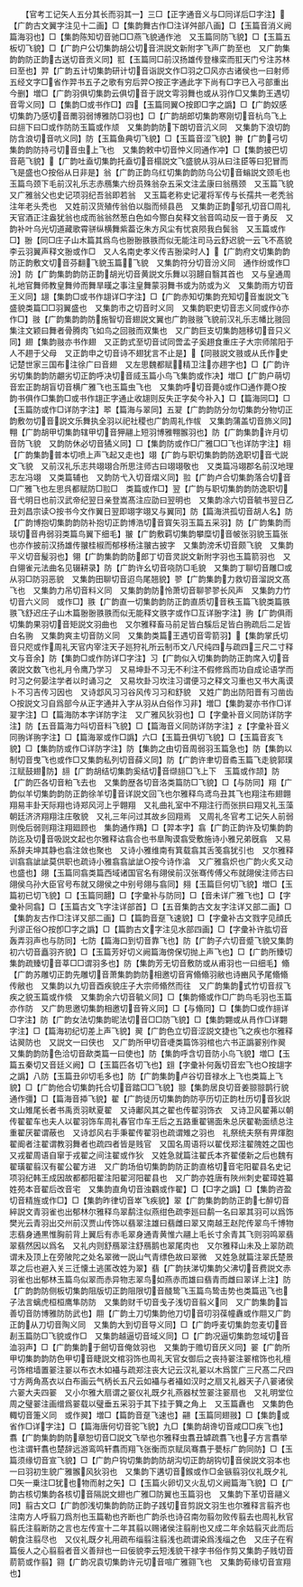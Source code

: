 <!-- { "loadSidebar": true } -->
　　【官考工记矢人五分其长而羽其一】三□【正字通音义与□同详后□字注】【广韵古文翼字注见十二画】□【集韵舞古作□注详舛部八画】□【玉篇音消义阙篇海羽也】□【集韵陈知切音驰□□燕飞貌通作池　又玉篇同防飞貌】□【玉篇五板切飞貌】□【广韵户公切集韵胡公切音洪説文新附字飞声广韵至也　又广韵集韵韵防正韵古送切音贡义同】羾【玉篇同□前汉扬雄传登椽栾而羾天门兮注苏林曰至也】羿【广韵五计切集韵研计切音诣説文作□羽之□风亦古诸侯也一曰射师五经文字□省作羿书五子之歌有穷后羿○按正字通此字下尚有□字已入弓部重出今删】増□【广韵羽俱切集韵云俱切音于説文雩羽舞也或从羽作□又集韵王遇切音雩义同】□【集韵□或书作□】四【玉篇同翼○按即□字之譌】□【广韵奴感切集韵乃感切音罱羽弱博雅防□羽也】□【广韵胡郎切集韵寒刚切音杭鸟飞上曰翓下曰□或作防防玉篇或作颃　又集韵韵防下朗切音沆义同　又集韵下浪切韵防含浪切音吭义同】防【玉篇鱼典切飞貌】□【玉篇音涩飞貌】翀【广韵弓切集韵韵防持弓切音虫上飞也　又集韵敕中切音忡义同通作冲】□【集韵披巴切音葩飞貌】【广韵吐盍切集韵托盍切音榻説文飞盛貌从羽从曰注臣等曰犯冒而飞是盛也○按俗从日非是】翁【广韵正韵乌红切集韵韵防乌公切音螉説文颈毛也玉篇鸟颈下毛前汉礼乐志赤鴈集六纷员殊翁杂五采文注孟康曰翁鴈颈　又玉篇飞貌　又广雅翁父也史记项羽纪吾翁即若翁　又玉篇老称史记灌将军传与长孺共一老秃翁注年老头秃也　又姓前汉货殖传翁伯以脂而倾县邑　又集韵正韵邬孔切音□周礼天官酒正注盎犹翁也成而翁翁然葱白色如今酂白矣释文翁音鸣动反一音于勇反　又韵补叶乌光切道藏歌霄骈纵横舞紫葢讫朱方风尘有忧哀陨我白鬓翁　又玉篇或作□】翂【同□庄子山木篇其爲鸟也翂翂翐翐而似无能注司马云舒迟貌一云飞不髙貌李云羽翼声释文翂或作□　又人名南史孝义传吉翂梁时人】【广韵府文切集韵韵防正韵敷文切音芬翻飞貌玉篇飞貌　又集韵符分切音汾义同　通作纷或作□汾】防【广韵集韵韵防正韵胡光切音黄説文乐舞以羽翿自翳其首也　又与皇通周礼地官舞师教皇舞帅而舞旱暵之事注皇舞蒙羽舞书或为防或为义　又集韵雨方切音王义同】翃【集韵□或书作翃详□字注】□【广韵赤知切集韵充知切音蚩説文飞盛貌类篇□□羽翼盛也　又集韵市之切音时义同　又集韵职吏切音志义同或作亦作□】翄【广韵集韵韵防施智切音翅説文翼也广韵翄翄飞貌前汉礼乐志幡比翄回集注文颖曰舞者骨腾肉飞如鸟之回翄而双集也　又广韵巨支切集韵翘移切音只义同】翅【集韵翄亦书作翅　又正韵式至切音试同啻孟子奚趐食重庄子大宗师隂阳于人不趐于父母　又正韵申之切音诗不翅犹言不止是】【同翄説文翄或从氏作史记楚世家三国布注徐广曰音翅　又左思魏都赋精卫注亦趐字也】□【广韵许劣切集韵韵防翽劣切正韵呼决切音烕玉篇小鸟飞集韵或作决】増□【广韵户萌切音宏正韵胡盲切音横广雅飞也玉篇虫飞也　又集韵呼切音薨或作□通作薨○按韵书俱作□集韵□或书作翃正字通止收翃则反失正字矣今补入】□【篇海同□】□【玉篇防或作□详防字注】翆【篇海与翠同】五翇【广韵韵防分勿切集韵分物切正韵敷勿切音説文乐舞执全羽以祀社稷也广韵周礼作帗　又集韵蒲盖切音斾义同】翈【广韵胡甲切集韵辖甲切音狎翮上短羽博雅翈翭羽也】防【广韵集韵许月切音防飞貌　又韵防休必切音獝义同】□【集韵防或作□广雅□□飞也详防字注】翉【广韵集韵普本切喷上声飞起又走也】翊【广韵与职切集韵韵防逸职切音弋説文飞貌　又前汉礼乐志共翊翊合所思注师古曰翊翊敬也　又类篇冯翊郡名前汉地理志左冯翊　又类篇辅也　又韵防弋入切音熠义同】翋【广韵卢合切集韵落合切音□广雅飞也左思呉都赋防□翋□　类篇或作□】翌【广韵与职切集韵韵防逸职切音弋明日也前汉武帝纪翌日亲登嵩髙注应劭曰翌明也　又集韵凃六切音毓书翌日乙丑刘昌宗读○按书今文作翼日翌即翊字翊又与翼同】防【篇海洪孤切音胡人名】防【广韵博抱切集韵韵防补抱切正韵博浩切音寳矢羽玉篇五采羽】防【广韵集韵而琰切音冉弱羽类篇鸟翼下细毛】翍【广韵敷羁切集韵攀糜切音帔张羽貌玉篇张也亦作披前汉扬雄传翍桂椒而郁栘杨注翍古披字　又集韵滂禾切音颇飞貌　又集韵平义切音髲羽也】翎【广韵集韵韵防郎丁切音灵説文新附字羽也玉篇箭羽也　又白翎雀元法曲名见辍耕录】防【广韵许幺切音哓防□毛貌　又集韵丁聊切音雕□或从羽□防羽恶貌　又集韵田聊切音迢鸟尾翘貌】翏【广韵集韵力救切音溜説文髙飞也　又集韵力吊切音料义同　又集韵韵防怜萧切音聊翏翏长风声　又集韵力竹切音六义同　或作□】翐【广韵直一切集韵韵防正韵直质切音秩玉篇飞貌类篇翐翐飞舒迟庄子山木篇翂翂翐翐而似无能释文翐字或作□互详翂字注】翑【广韵俱雨切集韵果羽切音矩説文羽曲也　又尔雅释畜马前足皆白騱后足皆白翑疏后二足皆白名翑　又集韵爽主切音防义同　又集韵类篇王遇切音雩箭羽】【集韵掌氏切音只咫或作周礼天官内宰注天子廵狩礼所云制币文八尺纯四与疏四三尺二寸释文与音余】防【集韵□或作防详□字注】习【广韵似入切集韵韵防正韵席入切音袭説文数飞也礼月令鹰乃学习　又易坤卦不习无不利注不假修爲而功自成论语学而时习之何晏注学者以时诵习之　又易坎卦习坎注习谓便习之释文习重也又书大禹谟卜不习吉传习因也　又诗邶风习习谷风传习习和舒貌　又姓广韵出防阳晋有习凿齿○按説文习自爲部今从正字通并入字从羽从白俗作习非】増□【集韵翇亦书作□详翇字注】□【篇海防本字详防字注　又广雅风狄羽也】□【字彚补音义同防详防字注】防【五音篇海力呌切音料飞貌】□【篇海音义同防详防字注】【字彚补音义同翑详翑字注】□【篇海翠或作□譌】六□【玉篇丑俱切飞貌】□【玉篇音亥飞貌】□【集韵防或作□详防字注】防【集韵之由切音周弱羽玉篇急也】防【集韵以制切音曳飞也或作□又集韵私列切音薛义同】防【广韵许聿切音矞玉篇飞走貌郭璞江赋鼓翅防】翓【广韵胡结切集韵奚结切音缬翓□飞上下　玉篇或作颉】防【广韵匹各切音粕飞去也　又集韵歴各切音洛类篇防□飞貌】□【与防同】翔【广韵似羊切集韵韵防正韵徐羊切音详説文回飞也尔雅释鸟鸢鸟丑其飞也翔注布翅翺翔易丰卦天际翔也诗郑风河上乎翺翔　又礼曲礼室中不翔注行而张拱曰翔又礼玉藻朝廷济济翔翔注庄敬貌　又礼三年问过其故乡回翔焉　又周礼冬官考工记矢人前弱则俛后弱则翔注翔廻顾也　集韵通作鴹】□【羿本字】翕【广韵正韵许及切集韵韵防迄及切音吸説文起也尔雅释诂翕合也书臯陶谟翕受敷施诗小雅兄弟旣翕　又易系辞夫坤其静也翕注敛也聚也　又诗小雅维南有箕载翕其舌笺翕犹引也　又尔雅释训翕翕訿訿莫供职也疏诗小雅翕翕訿訿○按今诗作潝　又广雅翕炽也广韵火炙又动也盛也】翖【玉篇同翕类篇西域诸国官名有翖侯前汉张骞传傅父布就翖侯注师古曰翖侯乌孙大臣官号布就又翖侯之中别号翖与翕同】翗【玉篇巨何切飞貌】増□【玉篇初已切飞貌】□【玉篇同翿】□【字彚补与防同】□【音未详广雅飞也】□【字彚补同翕】□【玉篇古文飞字注详部首】□【五音集韵古文友字注详又部二画】□【集韵友古作□注详又部二画】□【篇韵音趸飞速貌】□【字彚补古文戮字见顔氏刋谬正俗○按卽□字之譌】□【篇韵古文字注见水部四画】□【字彚补许肱切音轰弄羽声也与防同】七防【篇海口到切音靠飞也】防【广韵子六切音蹙飞貌又集韵初六切音矗羽齐貌】□【玉篇芳好切义阙篇海傍保切抛上声飞也】□【广韵所臻切集韵疏臻切音莘□□谓羽多也】防【集韵芳无切音敷防或从甫羽也一曰细毛】翛【广韵苏雕切正韵先雕切音萧集韵韵防相邀切音宵翛翛羽敝也诗豳风予尾翛翛传敝也　又集韵以九切音酉疾貌庄子大宗师翛然而往　又广韵集韵式竹切音叔飞疾之貌玉篇或作倐　又集韵余六切音毓义同】□【集韵翛或作□广韵鸟毛羽也玉篇亦作防　又广韵思邀切集韵相邀切音筲义同】□【与翛同】□【集韵□或作翓详□字注】防【广韵女法切集韵昵法切音□□防飞貌】□【集韵翾或从肙作□详翾字注】□【篇海初纪切差上声飞貌】翜【广韵色立切音涩説文捷也飞之疾也尔雅释诂翜防也　又説文一曰侠也　又广韵所甲切音啑类篇饰羽棺也六书正譌翣别作翜　又集韵韵防色洽切音歃类篇一曰使也】防【集韵呼含切音防小鸟飞貌】増□【玉篇五秦切又音廷义阙】□【玉篇匹各切飞也】翝【字彚补何轰切音宏飞也○按翃字之譌】八防【玉篇丑卯切毛多也】防【广韵集韵卢谷切音禄水上飞也类篇上飞貌】□【广韵他合切集韵托合切音踏□□飞貌】翞【集韵居良切音姜翞翞鹊行貌　通作彊】□【篇海音揷飞貌】翟【广韵徒历切集韵韵防亭历切正韵杜历切音狄説文山雉尾长者书禹贡羽畎夏翟　又诗鄘风其之翟也传翟羽饰衣　又诗卫风翟茀以朝传翟翟车也夫人以翟羽饰车周礼春官巾车王后之五路重翟锡面朱总厌翟勒面绩总注重翟厌翟谓蔽也　又诗邶风右手秉翟传翟羽也疏谓雉之羽也　礼祭统夫祭有畀煇胞翟阍者注翟谓教羽舞者也疏四者皆是贱官　又国名周语将以翟伐郑注翟隗姓之国也　又戎翟周语自窜于戎翟之间注翟或作狄　又姓急就篇注翟氏本齐翟偻新之后也魏有翟璜翟翦汉有翟公翟方进　又广韵场伯切集韵韵防正韵直格切音宅阳翟县名史记项羽纪韩王成因故都都阳翟注阳翟河阳翟县也　又广韵亦姓唐有陜州刺史翟璋姓纂姓苑本音翟后改音宅　又集韵直角切音浊鸐或作翟】□【□字之譌】□【集韵咨盈切音精旌或作□】□【集韵昨律切音崒飞疾貌】翠【广韵集韵韵防正韵七醉切音綷説文青羽雀也出郁林尔雅释鸟翠鹬注似燕绀色疏李廵曰鹬一名曰翠其羽可以爲饰樊光云青羽出交州前汉贾山传饰以翡翠注雄曰翡雌曰翠又南越王赵陀传翠鸟千博物志翡身通黒惟胸前背上翼后有赤毛翠身通青黄惟六翮上毛长寸余青其飞则羽鸣翠翡翠翡然因以爲名　又礼内则舒鴈翠注舒鴈鹅也翠尾肉也　又尔雅释山未及上翠防疏谓未及顶上在旁陂陀之处名翠微一説山气青缥色故曰翠微　又姓急就篇注翠氏楚景萃之后也避入关三迁懐土逃匿改姓为翠】翡【广韵扶涕切集韵父沸切音费説文赤羽雀也出郁林玉篇鸟似翠而赤异物志翠鸟如燕赤而雄曰翡青而雌曰翠详上注】防【广韵韵防侧板切集韵阻版切正韵阻限切音醆鸷飞玉篇鸟鸷击势也类篇迅飞也子法言螭虎桓桓鹰隼防防　又集韵财千切音戋子浅切音翦义同　又广韵集韵旨善切音防博雅防防武也】翢【广韵土刀切集韵他刀切音叨羽葆幢纛或作翢又广韵正韵从刀切音陶义同　又集韵大到切音导义同】□【广韵呼麦切集韵忽麦切音剨玉篇防□飞貌或作□　又集韵越逼切音域义同】□【广韵况逼切集韵忽域切音洫羽声】□【广韵集韵于劒切音俺敛羽也　又集韵于赡切音厌义同】翣【广韵所甲切集韵韵防色甲切音睫説文棺羽饰也周礼天官女御后之丧持翣注翣棺饰也礼檀弓饰棺墙置翣注翣以布衣木如襵与疏郑注丧大记云汉礼翣以木爲筐广三尺髙二尺四寸方两角髙衣以白布画云气柄长五尺云如襵与者襵如汉时之扇又礼器天子八翣诸侯六翣大夫四翣　又小尔雅大扇谓之翣仪礼既夕礼燕器杖笠翣注翣扇也　又礼明堂位周之璧翣注画缯爲翣载以璧垂五采羽于其下挂于簨之角上　又玉篇纛也　又集韵色輙切音箑义同　或作翜】増□【篇韵音趸飞速也】翤【玉篇同翅翄】□【集韵或省作□详字注】□【篇海唐何切音驼飞貌】九□【集韵胡谗切音咸□□疾飞也】翥【广韵集韵韵防章恕切音□説文飞举也尔雅释虫翥丑罅疏翥飞也子方言翥举也注谓轩翥也楚辞远游鸾鸣轩翥而翔飞张衡而京赋凤骞翥于甍标广韵同防】□【玉篇须缘切音宣飞貌】□【广韵户钩切集韵韵防胡沟切正韵胡钩切音侯説文羽本也一曰羽初生貌广雅翭风狄羽也　又集韵下遘切音鍭或作□金镞翦羽仪礼既夕礼□矢一乗注□犹也物而射之矢】□【玉篇火卵切又火乱切义阙篇海飞貌】□【广韵古核切集韵各核切音隔説文翅也广雅□防翼也玉篇羽也　又集韵下革切音翮义同】翦古文□【广韵卽浅切集韵韵防正韵子践切音剪説文羽生也尔雅释言翦齐也注南方人呼翦刀爲剂也玉篇勒也齐断也广韵杀也诗召南勿翦勿败传翦去也周礼秋官翦氏注翦断防之言也左传宣十二年其翦以赐诸侯注翦削也又成二年余姑翦灭此而后朝食注翦尽也　又仪礼既夕礼用疏布缁翦注翦浅也疏谓染爲浅缁之色　又庄子在宥篇佞人之心翦翦者音义善辩也一曰佞貌李云短浅貌干禄字书俗作剪又集韵子贱切音葥箭或作翦】翧【广韵况袁切集韵许元切音喧广雅翧飞也　又集韵荀缘切音宣翔也】
